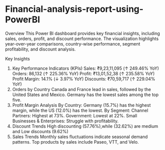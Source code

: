 # Financial-analysis-report-using-PowerBI
Overview
This Power BI dashboard provides key financial insights, including sales, orders, profit, and discount performance. The visualization highlights year-over-year comparisons, country-wise performance, segment profitability, and discount analysis.

Key Insights
1. Key Performance Indicators (KPIs)
Sales: ₹9,23,11,095 (↑ 249.46% YoY)
Orders: 86,132 (↑ 225.36% YoY)
Profit: ₹13,01,52,38 (↑ 235.58% YoY)
Profit Margin: 14.1% (↓ 3.97% YoY)
Discounts: ₹70,59,717 (↑ 229.04% YoY)
2. Orders by Country
Canada and France lead in sales, followed by the United States and Mexico.
Germany has the lowest sales among the top five.
3. Profit Margin Analysis
By Country: Germany (15.7%) has the highest margin, while the US (12.0%) has the lowest.
By Segment:
Channel Partners: Highest at 73%.
Government: Lowest at 22%.
Small Businesses & Enterprises: Struggle with profitability.
4. Discount Trends
High discounting (57.76%),while (32.62%) are medium and Low discounts (9.62%) 
5. Sales Trends
Monthly sales fluctuations indicate seasonal demand patterns.
Top products by sales include Paseo, VTT, and Velo.
